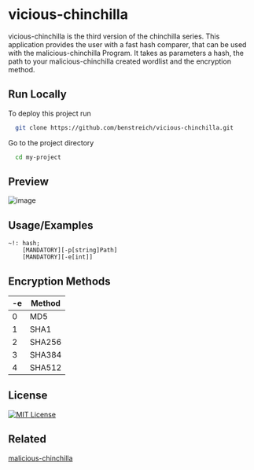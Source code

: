 # vicious-chinchilla

vicious-chinchilla is the third version of the chinchilla series. This application provides the user with a fast hash comparer, that can be used with the malicious-chinchilla Program. It takes as parameters a hash, the path to your malicious-chinchilla created wordlist and the encryption method.


## Run Locally

To deploy this project run

```bash
  git clone https://github.com/benstreich/vicious-chinchilla.git
```

Go to the project directory

```bash
  cd my-project
```



## Preview

![image](https://github.com/benstreich/vicious-chinchilla/assets/90034208/eec73077-56c3-45e1-a603-6580ff069ada)


## Usage/Examples

```
~!: hash;
    [MANDATORY][-p[string]Path] 
    [MANDATORY][-e[int]]
```
## Encryption Methods


| -e             | Method                                        |
| ----------------- | ----------------------------------------------- |
| 0 | MD5 |
| 1 | SHA1 |
| 2 | SHA256 |
| 3 | SHA384 |
| 4 | SHA512 |


## License
[![MIT License](https://img.shields.io/badge/License-MIT-green.svg)](https://choosealicense.com/licenses/mit/)

## Related

[malicious-chinchilla](https://github.com/benstreich/malicious-chinchillaV2)
